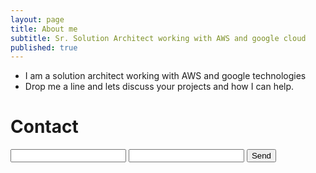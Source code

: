 ```yaml
---
layout: page
title: About me
subtitle: Sr. Solution Architect working with AWS and google cloud
published: true
---
```


- I am a solution architect working with AWS and google technologies
- Drop me a line and lets discuss your projects and how I can help.


<div id="contactme-section">
<h1 id="contact">Contact</h1>

<form action="https://formspree.io/azimid@email.com"
      method="POST">
    <input type="text" name="name">
    <input type="email" name="_replyto">
    <input type="submit" value="Send">
</form>
</div>

